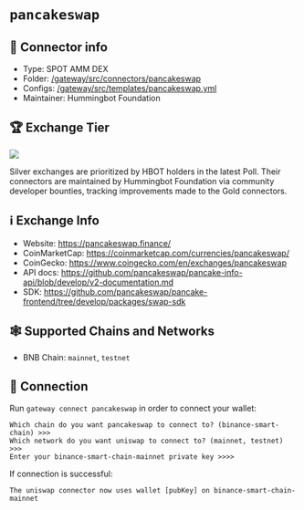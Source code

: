 # `pancakeswap`

## 📁 Connector info

* Type: SPOT AMM DEX
* Folder: [/gateway/src/connectors/pancakeswap](https://github.com/hummingbot/hummingbot/tree/master/gateway/src/connectors/pancakeswap)
* Configs: [/gateway/src/templates/pancakeswap.yml](https://github.com/hummingbot/hummingbot/blob/master/gateway/src/templates/pancakeswap.yml)
* Maintainer: Hummingbot Foundation

## 🏆 Exchange Tier

![](https://img.shields.io/static/v1?label=Hummingbot&message=SILVER&color=white)

Silver exchanges are prioritized by HBOT holders in the latest Poll. Their connectors are maintained by Hummingbot Foundation via community developer bounties, tracking improvements made to the Gold connectors.

## ℹ️ Exchange Info

* Website: https://pancakeswap.finance/
* CoinMarketCap: https://coinmarketcap.com/currencies/pancakeswap/
* CoinGecko: https://www.coingecko.com/en/exchanges/pancakeswap
* API docs: https://github.com/pancakeswap/pancake-info-api/blob/develop/v2-documentation.md
* SDK: https://github.com/pancakeswap/pancake-frontend/tree/develop/packages/swap-sdk

## 🕸️ Supported Chains and Networks

* BNB Chain: `mainnet`, `testnet`

## 🔑 Connection

Run `gateway connect pancakeswap` in order to connect your wallet:

```
Which chain do you want pancakeswap to connect to? (binance-smart-chain) >>>
Which network do you want uniswap to connect to? (mainnet, testnet) >>>
Enter your binance-smart-chain-mainnet private key >>>>
```

If connection is successful:
```
The uniswap connector now uses wallet [pubKey] on binance-smart-chain-mainnet
```
